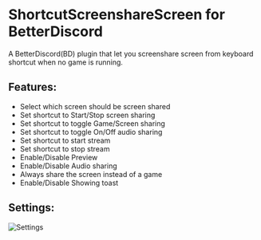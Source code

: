 # ShortcutScreenshareScreen for BetterDiscord

A BetterDiscord(BD) plugin that let you screenshare screen from keyboard shortcut when no game is running.

## Features:

- Select which screen should be screen shared
- Set shortcut to Start/Stop screen sharing
- Set shortcut to toggle Game/Screen sharing
- Set shortcut to toggle On/Off audio sharing
- Set shortcut to start stream
- Set shortcut to stop stream
- Enable/Disable Preview
- Enable/Disable Audio sharing
- Always share the screen instead of a game
- Enable/Disable Showing toast

## Settings:

![Settings](https://github.com/user-attachments/assets/e725ae43-5757-4520-a7ae-616de8b22832)
